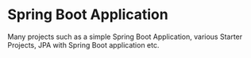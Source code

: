 # Spring Boot Application
 Many projects such as a simple Spring Boot Application, various Starter Projects, JPA with Spring Boot application etc.
